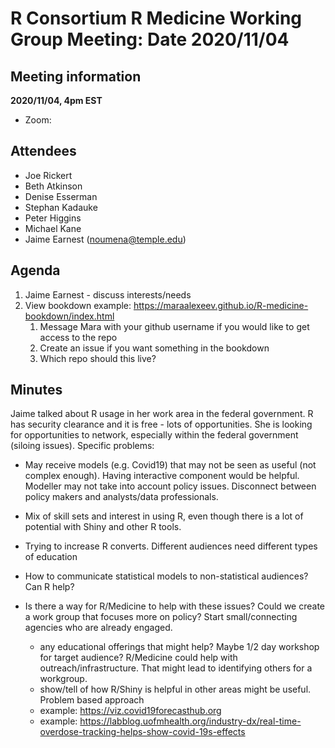 # R Consortium R Medicine Working Group Meeting: Date 2020/11/04

## Meeting information

**2020/11/04, 4pm EST**

* Zoom:

## Attendees

* Joe Rickert
* Beth Atkinson
* Denise Esserman
* Stephan Kadauke
* Peter Higgins
* Michael Kane
* Jaime Earnest (noumena@temple.edu)


## Agenda

1. Jaime Earnest - discuss interests/needs
2. View bookdown example: https://maraalexeev.github.io/R-medicine-bookdown/index.html
   1. Message Mara with your github username if you would like to get access to the repo
   2. Create an issue if you want something in the bookdown
   3. Which repo should this live?


## Minutes

Jaime talked about R usage in her work area in the federal government. R has security clearance and it is free - lots of opportunities.  She is looking for opportunities to network, especially within the federal government (siloing issues). Specific problems:

* May receive models (e.g. Covid19) that may not be seen as useful (not complex enough).  Having interactive component would be helpful. Modeller may not take into account policy issues.  Disconnect between policy makers and analysts/data professionals.

* Mix of skill sets and interest in using R, even though there is a lot of potential with Shiny and other R tools. 

* Trying to increase R converts.  Different audiences need different types of education

* How to communicate statistical models to non-statistical audiences?  Can R help?

* Is there a way for R/Medicine to help with these issues?  Could we create a work group that focuses more on policy?  Start small/connecting agencies who are already engaged.  

  + any educational offerings that might help?  Maybe 1/2 day workshop for target audience?  R/Medicine could help with outreach/infrastructure.  That might lead to identifying others for a workgroup. 
  + show/tell of how R/Shiny is helpful in other areas might be useful.  Problem based approach
  + example: https://viz.covid19forecasthub.org 
  + example: https://labblog.uofmhealth.org/industry-dx/real-time-overdose-tracking-helps-show-covid-19s-effects

